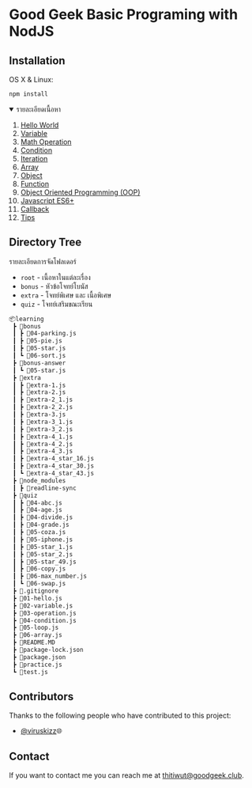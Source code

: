 # Good Geek Basic Programing with NodJS

## Installation

OS X & Linux:

```sh
npm install
```

<!-- TABLE OF CONTENTS -->
<details open="open">
  <summary>รายละเอียดเนื้อหา</summary>
  <ol>
    <li>
        <a href="./01-hello.js"> Hello World</a>
    </li>
    <li>
        <a href="./02-variable.js">Variable</a>
    </li>
    <li>
        <a href="./03-operation.js">Math Operation</a>
    </li>
    <li><a href="./04-condition.js">Condition</a></li>
    <li><a href="./05-loop.js">Iteration</a></li>
    <li><a href="./06-array.js">Array</a></li>
    <li><a href="#">Object</a></li>
    <li><a href="#">Function</a></li>
    <li><a href="#">Object Oriented Programming (OOP)</a></li>
    <li><a href="#">Javascript ES6+</a></li>
    <li><a href="#">Callback</a></li>
    <li><a href="#">Tips</a></li>
  </ol>
</details>

## Directory Tree

รายละเอียดการจัดโฟลเดอร์
- `root`  - เนื้อหาในแต่ละเรื่อง
- `bonus` - หัวข้อโจทย์โบนัส
- `extra` - โจทย์พิเศษ และ เนื้อพิเศษ
- `quiz`  - โจทย์เสริมขณะเรียน

```bash
📦learning
 ┣ 📂bonus
 ┃ ┣ 📜04-parking.js
 ┃ ┣ 📜05-pie.js
 ┃ ┣ 📜05-star.js
 ┃ ┗ 📜06-sort.js
 ┣ 📂bonus-answer
 ┃ ┗ 📜05-star.js
 ┣ 📂extra
 ┃ ┣ 📜extra-1.js
 ┃ ┣ 📜extra-2.js
 ┃ ┣ 📜extra-2_1.js
 ┃ ┣ 📜extra-2_2.js
 ┃ ┣ 📜extra-3.js
 ┃ ┣ 📜extra-3_1.js
 ┃ ┣ 📜extra-3_2.js
 ┃ ┣ 📜extra-4_1.js
 ┃ ┣ 📜extra-4_2.js
 ┃ ┣ 📜extra-4_3.js
 ┃ ┣ 📜extra-4_star_16.js
 ┃ ┣ 📜extra-4_star_30.js
 ┃ ┗ 📜extra-4_star_43.js
 ┣ 📂node_modules
 ┃ ┣ 📂readline-sync
 ┣ 📂quiz
 ┃ ┣ 📜04-abc.js
 ┃ ┣ 📜04-age.js
 ┃ ┣ 📜04-divide.js
 ┃ ┣ 📜04-grade.js
 ┃ ┣ 📜05-coza.js
 ┃ ┣ 📜05-iphone.js
 ┃ ┣ 📜05-star_1.js
 ┃ ┣ 📜05-star_2.js
 ┃ ┣ 📜05-star_49.js
 ┃ ┣ 📜06-copy.js
 ┃ ┣ 📜06-max_number.js
 ┃ ┗ 📜06-swap.js
 ┣ 📜.gitignore
 ┣ 📜01-hello.js
 ┣ 📜02-variable.js
 ┣ 📜03-operation.js
 ┣ 📜04-condition.js
 ┣ 📜05-loop.js
 ┣ 📜06-array.js
 ┣ 📜README.MD
 ┣ 📜package-lock.json
 ┣ 📜package.json
 ┣ 📜practice.js
 ┗ 📜test.js
```

## Contributors

Thanks to the following people who have contributed to this project:

* [@viruskizz](https://github.com/viruskizz):globe_with_meridians:

## Contact

If you want to contact me you can reach me at <thitiwut@goodgeek.club>.